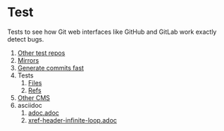 # Test

Tests to see how Git web interfaces like GitHub and GitLab work exactly detect bugs.

1.  [Other test repos](other-test-repos/README.md)
1.  [Mirrors](mirrors.md)
1.  [Generate commits fast](generate-commits-fast.md)
1.  Tests
    1.  [Files](files.md)
    1.  [Refs](refs.md)
1.  [Other CMS](other-cms.md)
1.  asciidoc
    1.  [adoc.adoc](adoc.adoc)
    1.  [xref-header-infinite-loop.adoc](xref-header-infinite-loop.adoc)
